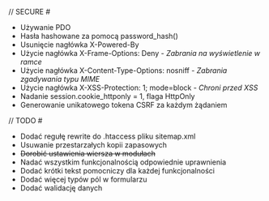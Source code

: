 // SECURE #
* Używanie PDO
* Hasła hashowane za pomocą password_hash()
* Usunięcie nagłówka X-Powered-By
* Użycie nagłówka X-Frame-Options: Deny - _Zabrania na wyświetlenie w ramce_
* Użycie nagłówka X-Content-Type-Options: nosniff - _Zabrania zgadywania typu MIME_
* Użycie nagłówka X-XSS-Protection: 1; mode=block - _Chroni przed XSS_
* Nadanie session.cookie_httponly = 1, flaga HttpOnly
* Generowanie unikatowego tokena CSRF za każdym żądaniem

// TODO #
* Dodać regułę rewrite do .htaccess pliku sitemap.xml 
* Usuwanie przestarzałych kopii zapasowych
* ~~Dorobić ustawienia wiersza w modułach~~
* Nadać wszystkim funkcjonalnością odpowiednie uprawnienia
* Dodać krótki tekst pomocniczy dla każdej funkcjonalności
* Dodać więcej typów pól w formularzu
* Dodać walidację danych
